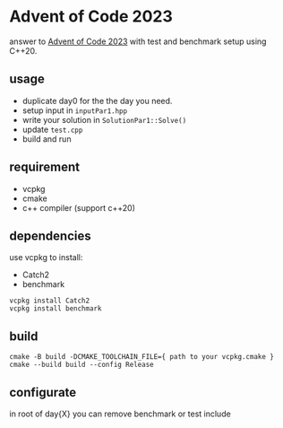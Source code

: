 # Advent of Code 2023
answer to [Advent of Code 2023](https://adventofcode.com/2023/) with test and benchmark setup using C++20.

## usage
- duplicate day0 for the the day you need.  
- setup input in `inputPar1.hpp`  
- write your solution in `SolutionPar1::Solve()`  
- update `test.cpp`
- build and run
  
## requirement
- vcpkg
- cmake
- c++ compiler (support c++20)

## dependencies
use vcpkg to install:
- Catch2
- benchmark

` vcpkg install Catch2 `  
` vcpkg install benchmark `  

## build
` cmake -B build -DCMAKE_TOOLCHAIN_FILE={ path to your vcpkg.cmake } `  
` cmake --build build --config Release `  

## configurate
in root of day{X} you can remove benchmark or test include 
